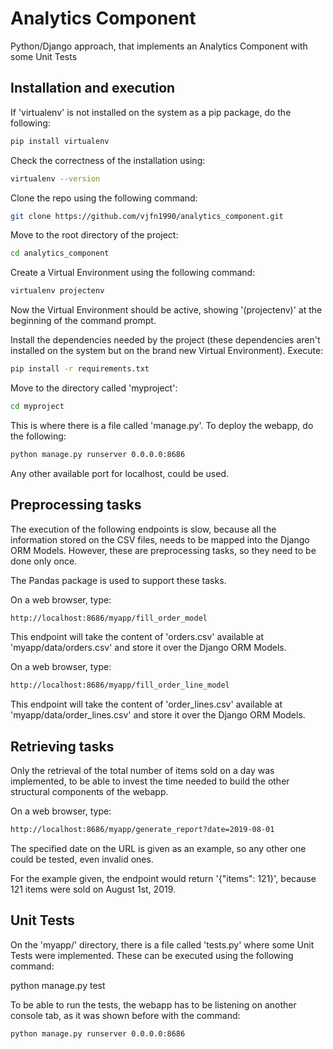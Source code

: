 # Analytics Component

Python/Django approach, that implements an Analytics Component with some Unit Tests

## Installation and execution

If 'virtualenv' is not installed on the system as a pip package, do the following:

```bash
pip install virtualenv
```

Check the correctness of the installation using:

```bash
virtualenv --version
```

Clone the repo using the following command:

```bash
git clone https://github.com/vjfn1990/analytics_component.git
```

Move to the root directory of the project:

```bash
cd analytics_component
```

Create a Virtual Environment using the following command:

```bash
virtualenv projectenv
```

Now the Virtual Environment should be active, showing '(projectenv)' at the beginning of the command prompt.

Install the dependencies needed by the project (these dependencies aren't installed on the system but on the brand new Virtual Environment). Execute:

```bash
pip install -r requirements.txt
```

Move to the directory called 'myproject':

```bash
cd myproject
```

This is where there is a file called 'manage.py'. To deploy the webapp, do the following:

```bash
python manage.py runserver 0.0.0.0:8686
```

Any other available port for localhost, could be used.

## Preprocessing tasks

The execution of the following endpoints is slow, because all the information stored on the CSV files, needs to be mapped into the Django ORM Models. However, these are preprocessing tasks, so they need to be done only once.

The Pandas package is used to support these tasks.

On a web browser, type:

```bash
http://localhost:8686/myapp/fill_order_model
```

This endpoint will take the content of 'orders.csv' available at 'myapp/data/orders.csv' and store it over the Django ORM Models.

On a web browser, type:

```bash
http://localhost:8686/myapp/fill_order_line_model
```

This endpoint will take the content of 'order_lines.csv' available at 'myapp/data/order_lines.csv' and store it over the Django ORM Models.

## Retrieving tasks

Only the retrieval of the total number of items sold on a day was implemented, to be able to invest the time needed to build the other structural components of the webapp.

On a web browser, type:

```bash
http://localhost:8686/myapp/generate_report?date=2019-08-01
```

The specified date on the URL is given as an example, so any other one could be tested, even invalid ones.

For the example given, the endpoint would return '{"items": 121}', because 121 items were sold on August 1st, 2019.

## Unit Tests

On the 'myapp/' directory, there is a file called 'tests.py' where some Unit Tests were implemented. These can be executed using the following command:

python manage.py test

To be able to run the tests, the webapp has to be listening on another console tab, as it was shown before with the command:

```bash
python manage.py runserver 0.0.0.0:8686
```
